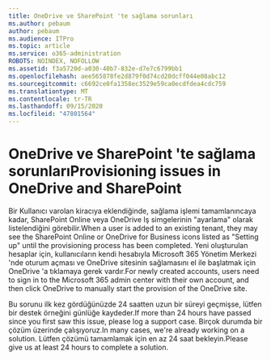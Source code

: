 ```yaml
---
title: OneDrive ve SharePoint 'te sağlama sorunları
ms.author: pebaum
author: pebaum
ms.audience: ITPro
ms.topic: article
ms.service: o365-administration
ROBOTS: NOINDEX, NOFOLLOW
ms.assetid: f3a5720d-a030-40b7-832e-d7e7c6799bb1
ms.openlocfilehash: aee565878fe2d879f0d74cd20dcff044e08abc12
ms.sourcegitcommit: c6692ce0fa1358ec3529e59ca0ecdfdea4cdc759
ms.translationtype: MT
ms.contentlocale: tr-TR
ms.lasthandoff: 09/15/2020
ms.locfileid: "47801564"
---
```

# <a name="provisioning-issues-in-onedrive-and-sharepoint"></a><span data-ttu-id="5763b-102">OneDrive ve SharePoint 'te sağlama sorunları</span><span class="sxs-lookup"><span data-stu-id="5763b-102">Provisioning issues in OneDrive and SharePoint</span></span>

<span data-ttu-id="5763b-103">Bir Kullanıcı varolan kiracıya eklendiğinde, sağlama işlemi tamamlanıncaya kadar, SharePoint Online veya OneDrive Iş simgelerinin "ayarlama" olarak listelendiğini görebilir.</span><span class="sxs-lookup"><span data-stu-id="5763b-103">When a user is added to an existing tenant, they may see the SharePoint Online or OneDrive for Business icons listed as "Setting up" until the provisioning process has been completed.</span></span> <span data-ttu-id="5763b-104">Yeni oluşturulan hesaplar için, kullanıcıların kendi hesabıyla Microsoft 365 Yönetim Merkezi 'nde oturum açması ve OneDrive sitesinin sağlamasını el ile başlatmak için OneDrive 'a tıklamaya gerek vardır.</span><span class="sxs-lookup"><span data-stu-id="5763b-104">For newly created accounts, users need to sign in to the Microsoft 365 admin center with their own account, and then click OneDrive to manually start the provision of the OneDrive site.</span></span>
  
<span data-ttu-id="5763b-105">Bu sorunu ilk kez gördüğünüzde 24 saatten uzun bir süreyi geçmişse, lütfen bir destek örneğini günlüğe kaydeder.</span><span class="sxs-lookup"><span data-stu-id="5763b-105">If more than 24 hours have passed since you first saw this issue, please log a support case.</span></span> <span data-ttu-id="5763b-106">Birçok durumda bir çözüm üzerinde çalışıyoruz.</span><span class="sxs-lookup"><span data-stu-id="5763b-106">In many cases, we're already working on a solution.</span></span> <span data-ttu-id="5763b-107">Lütfen çözümü tamamlamak için en az 24 saat bekleyin.</span><span class="sxs-lookup"><span data-stu-id="5763b-107">Please give us at least 24 hours to complete a solution.</span></span>
  
